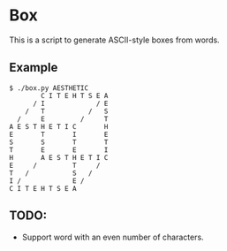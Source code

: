# Box

This is a script to generate ASCII-style boxes from words.

## Example
```
$ ./box.py AESTHETIC
        C I T E H T S E A
      / I             / E
    /   T           /   S
  /     E         /     T
A E S T H E T I C       H
E       T       I       E
S       S       T       T
T       E       E       I
H       A E S T H E T I C
E     /         T     /
T   /           S   /
I /             E /
C I T E H T S E A
```

## TODO:
* Support word with an even number of characters.
